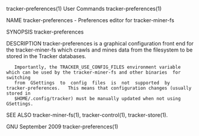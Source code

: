 tracker-preferences(1)                                             User Commands                                            tracker-preferences(1)

NAME
       tracker-preferences - Preferences editor for tracker-miner-fs

SYNOPSIS
       tracker-preferences

DESCRIPTION
       tracker-preferences  is  a graphical configuration front end for the tracker-miner-fs which crawls and mines data from the filesystem to be
       stored in the Tracker databases.

       Importantly, the TRACKER_USE_CONFIG_FILES environment variable which can be used by the tracker-miner-fs and other binaries  for  switching
       from  GSettings  to  config  files  is  not  supported  by  tracker-preferences.   This means that configuration changes (usually stored in
       $HOME/.config/tracker) must be manually updated when not using GSettings.

SEE ALSO
       tracker-miner-fs(1), tracker-control(1), tracker-store(1).

GNU                                                               September 2009                                            tracker-preferences(1)
